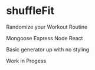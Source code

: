 # shuffleFit
Randomize your Workout Routine

Mongoose Express Node React

Basic generator up with no styling

Work in Progess